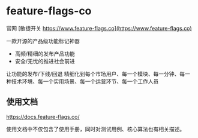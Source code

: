 # feature-flags-co

官网 [敏捷开关 https://www.feature-flags.co](https://www.feature-flags.co)

一款开源的产品级功能标记神器

- 高频/精细的发布产品功能
- 安全/无忧的推进社会前进

让功能的发布/下线/回退 精细化到每个市场用户、每一个模块、每一分钟、每一种技术环境、每一个实用场景、每一个运营环节、每一个工作人员


## 使用文档

https://docs.feature-flags.co/

使用文档中不仅包含了使用手册，同时对测试用例、核心算法也有相关描述。



